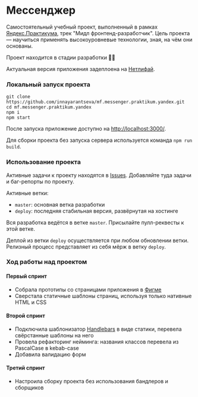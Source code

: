# Мессенджер

Самостоятельный учебный проект, выполненный в рамках [Яндекс.Практикума](https://praktikum.yandex.ru/), трек "Мидл фронтенд-разработчик". Цель проекта — научиться применять высокоуровневые технологии, зная, на чём они основаны.

Проект находится в стадии разработки 👩‍💻

Актуальная версия приложения задеплоена на [Нетлифай](https://praktikum-messenger.netlify.app/).

### Локальный запуск проекта

```
git clone https://github.com/innayarantseva/mf.messenger.praktikum.yandex.git
cd mf.messenger.praktikum.yandex
npm i
npm start
```

После запуска приложение доступно на [http://localhost:3000/](http://localhost:3000/).

Для сборки проекта без запуска сервера используется команда `npm run build`.

### Использование проекта

Активные задачи к проекту находятся в [Issues](https://github.com/innayarantseva/mf.messenger.praktikum.yandex/issues). Добавляйте туда задачи и баг-репорты по проекту.

Активные ветки:
- `master`: основная ветка разработки
- `deploy`: последняя стабильная версия, развёрнутая на хостинге

Вся разработка ведётся в ветке `master`. Присылайте пулл-реквесты к этой ветке.

Деплой из ветки `deploy` осуществляется при любом обновлении ветки. Релизный процесс представляет из себя мёрж в ветку `deploy`.

### Ход работы над проектом
#### Первый спринт
- Собрала прототипы со страницами приложения в [Фигме](https://www.figma.com/file/xBenYXJh9KhKgsoJy6NrWR/%D0%9C%D0%B5%D1%81%D1%81%D0%B5%D0%BD%D0%B4%D0%B6%D0%B5%D1%80?node-id=3%3A4)
- Сверстала статичные шаблоны страниц, используя только нативные HTML и CSS

#### Второй спринт
- Подключила шаблонизатор [Handlebars](https://handlebarsjs.com/) в виде статики, перевела свёрстанные шаблоны на него
- Провела рефакторинг нейминга: названия классов перевела из PascalCase в kebab-case
- Добавила валидацию форм

#### Третий спринт
- Настроила сборку проекта без использования бандлеров и сборщиков
